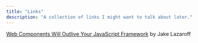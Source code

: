 ```yaml
---
title: "Links"
description: "A collection of links I might want to talk about later."
---
```


[Web Components Will Outlive Your JavaScript Framework](https://jakelazaroff.com/words/web-components-will-outlive-your-javascript-framework/)
by Jake Lazaroff
